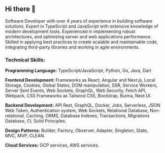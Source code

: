 ## Hi there 👋

Software Developer with over 4 years of experience in building software solutions. Expert in TypeScript and JavaScript with extensive knowledge of modern development tools. Experienced in implementing robust architectures, and optimizing server and web applications performance. Skilled in applying best practices to create scalable and maintainable code, integrating third-party libraries and working in agile environments.

### Technical Skills:

**Programming Language:** TypeScript/JavaScript, Python, Go, Java, Dart

**Frontend Development:** Frameworks as React, Angular and Next.js, Local Storage, Cookies, Global States, DOM manipulation,  SSR, Service Workers, Server Sent Events, Web Sockets, GraphQL, Web Security, Fetch API, Webpack, CSS Frameworks as Tailwind CSS, Bootstrap, Bulma, Next UI.

**Backend Development:** API Rest, GraphQL, Docker, Jobs, Serverless, JSON Web Token, Authentication system, Web Sockets, Relational Database, Non-relational, Caching, ORMS, Database Indexes, Transactions, Migrations Database, CI, Solid Principles.

**Design Patterns:** Builder, Factory, Observer, Adapter, Singleton, State, MVC, MVP, CLEAN.

**Cloud Services:** GCP services, AWS services.

